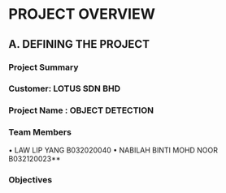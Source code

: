 # PROJECT OVERVIEW

## A. DEFINING THE PROJECT

### Project Summary

### Customer: LOTUS SDN BHD

### Project Name : OBJECT DETECTION

### Team Members
•	LAW LIP YANG B032020040
•	NABILAH BINTI MOHD NOOR B032120023**

### Objectives
